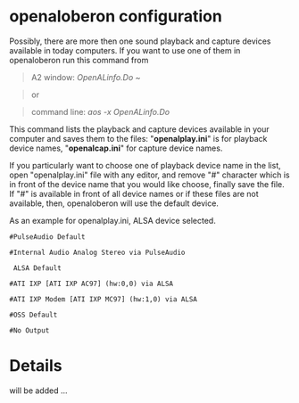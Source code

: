 # openaloberon configuration #

Possibly, there are more then one sound playback and capture devices available in today computers.
If you want to use one of them in openaloberon run this command from

> A2 window:  _OpenALinfo.Do ~_

> or

> command line: _aos -x OpenALinfo.Do_

This command lists the playback and capture devices available in your computer and saves them to the files: "**openalplay.ini**" is for playback device names, "**openalcap.ini**" for capture device names.

If you particularly want to choose one of playback device name in the list, open "openalplay.ini" file with any editor,
and remove "#" character which is in front of the device name that you would like choose, finally save the file.
If "#" is available in front of  all device names or if these files are not available, then, openaloberon will use the default device.

As an example for openalplay.ini, ALSA device selected.
```
#PulseAudio Default

#Internal Audio Analog Stereo via PulseAudio

 ALSA Default

#ATI IXP [ATI IXP AC97] (hw:0,0) via ALSA

#ATI IXP Modem [ATI IXP MC97] (hw:1,0) via ALSA

#OSS Default

#No Output 

```

# Details #

will be added ...